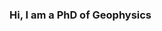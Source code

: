 ### Hi, I am a PhD of Geophysics

<!--
[![juch427's github stats](https://github-readme-stats.vercel.app/api?username=juch427&count_private=true&show_icons=true&theme=solarized-dark&hide_border=true)](https://github.com/juch427/github-readme-stats)

### Open source software
<a href="https://github.com/juch427/SOD.scripts">
  <img align="center" src="https://github-readme-stats.vercel.app/api/pin/?username=juch427&repo=SOD.scripts&theme=buefy" />
</a>

### Skills
[![Top Langs](https://github-readme-stats.vercel.app/api/top-langs/?username=juch427&count_private=true&hide=javascript,html,css,scss&layout=compact&theme=buefy)](https://github.com/juch427/github-readme-stats)
-->
